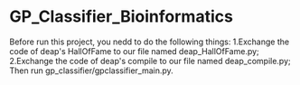 # GP_Classifier_Bioinformatics
Before run this project, you nedd to do the following things:
  1.Exchange the code of deap's HallOfFame to our file named deap_HallOfFame.py;
  2.Exchange the code of deap's compile to our file named deap_compile.py;
Then run gp_classifier/gpclassifier_main.py.
